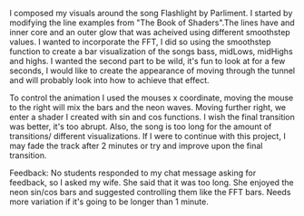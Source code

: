 I composed my visuals around the song Flashlight by Parliment. I started by modifying the line examples from "The Book of Shaders".The lines have and inner core and an outer glow that was acheived using different smoothstep values. I wanted to incorporate the FFT, I did so using the smoothstep function to create a bar visualization of the songs bass, midLows, midHighs and highs. I wanted the second part to be wild, it's fun to look at for a few seconds, I  would like to create the appearance of moving through the tunnel  and will probably look into how to achieve that effect.

To control the animation I used the mouses x coordinate, moving the mouse to the right will mix the bars and the neon waves. Moving further right, we enter a shader I created with sin and cos functions. I wish the final transition was better, it's too abrupt. Also, the song is too long for the amount of transitions/ different visualizations. If I were to continue with this project, I may fade the track after 2 minutes or try and improve upon the final transition.


Feedback: No students responded to my chat message asking for feedback, so I asked my wife.
          She said that it was too long. She enjoyed the neon sin/cos bars and suggested controlling them
          like the FFT bars. Needs more variation if it's going to be longer than 1 minute. 
